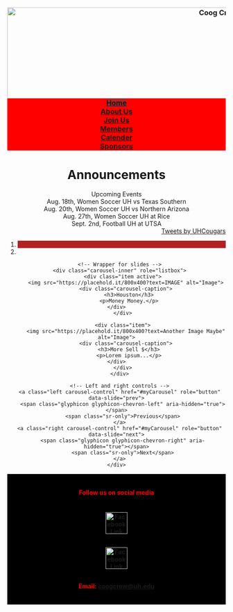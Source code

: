 <html>
<head>
<title> Bootstrap </title>
<!-- Latest compiled and minified JavaScript -->
<script src="https://maxcdn.bootstrapcdn.com/bootstrap/3.3.7/js/bootstrap.min.js" integrity="sha384-Tc5IQib027qvyjSMfHjOMaLkfuWVxZxUPnCJA7l2mCWNIpG9mGCD8wGNIcPD7Txa" crossorigin="anonymous"></script>
<title> Bootstrap </title>
<!-- Latest compiled and minified CSS -->
<link rel="stylesheet" href="https://maxcdn.bootstrapcdn.com/bootstrap/3.3.7/css/bootstrap.min.css" integrity="sha384-BVYiiSIFeK1dGmJRAkycuHAHRg32OmUcww7on3RYdg4Va+PmSTsz/K68vbdEjh4u" crossorigin="anonymous">
<!-- Optional theme -->
<link rel="stylesheet" href="https://maxcdn.bootstrapcdn.com/bootstrap/3.3.7/css/bootstrap-theme.min.css" integrity="sha384-rHyoN1iRsVXV4nD0JutlnGaslCJuC7uwjduW9SVrLvRYooPp2bWYgmgJQIXwl/Sp" crossorigin="anonymous">
<style>

html body {
    background-color: rgba(206,205,205,1.0);

}
ul {
    list-style-type: none;
    margin: 0;
    padding: 0;
    overflow: hidden;
    background-color: Red;
}

li {
    float: left;
}

li a {
    display: block;
    color: white;
    text-align: center;
    padding: 14px 16px;
    text-decoration: none;
	font-size: 10;
}

li a:hover {
    background-color: maroon;
	color:white;
}
.active {
    background-color: Firebrick;
}

/* Add a gray right border to all list items, except the last item (last-child) */
li {
    border-right: 1px solid #bbb;
}

li:last-child {
    border-right: none;
}

	
	
	.ccnavbar{text-align:center}
.ccnavbar ul{
	display:inline-block;
	text-align:left;
	margin: 0; 
	padding: 0;
	background-color: rgb(255, 0, 0);
    margin-bottom: 0px !important;
    margin-left: 0px !important;
    margin-right: 0px !important;
    margin-top: 0px !important;
    margin: 0px: !important;
    padding-bottom: 0px !important;
    padding-left: 0px !important;
    padding-right: 0px !important;
    padding-top: 0px !important;
    padding: 0px: !important;
}


	
.*{
    margin-bottom: 0px !important;
    margin-left: 0px !important;
    margin-right: 0px !important;
    margin-top: 0px !important;
    margin: 0px: !important;
    padding-bottom: 0px !important;
    padding-left: 0px !important;
    padding-right: 0px !important;
    padding-top: 0px !important;
    padding: 0px: !important;
}
	/* Set black background color, red text and some padding */
    footer {
      background-color:Black;
      color: red;
      padding: 15px;
    }
    carousel-inner img {
      width: 100%; /* Set width to 100% */
      margin: auto;
      min-height:200px;
  }

  /* Hide the carousel text when the screen is less than 600 pixels wide */
  @media (max-width: 600px) {
    .carousel-caption {
      display: none; 
    }
  }

    /* Remove the navbar's default margin-bottom and rounded borders */ 
    .navbar {
      margin-bottom: 0;
      border-radius: 0;
    }
        
    /* Set black background color, red text and some padding */
    footer {
      background-color:Black;
      color: red;
      padding: 15px;
    }    
 </style>


</head>

<header>
<body>

<div class="ccnavbar" >
<h3> <!--Header on the page -->
<center> <!--link below is image of the header -->
<img src="https://scontent-ort2-1.xx.fbcdn.net/v/t31.0-8/18192353_10209365351910032_4339901019942534278_o.jpg?oh=4b885beeda2e6b7752de0e0305eede66&oe=59E36C0A" alt="Coog Crew Logo"  width="1000s" height="210s" style="float left">
</center>
<ul>
  <li><a class="active" href="#home">Home</a></li>
		<li><a href="#">About Us</a></li>
        <li><a href="#">Join Us</a></li>
		<li><a href="#">Members</a></li>
		<li><a href="#">Calender</a></li>
		<li><a href="#">Sponsors</a></li>
</ul>
</h3>
</div>




<div class="col-sm-7 text-left"> 
      <h1>Announcements</h1>
 Upcoming Events
<br>Aug. 18th, Women Soccer UH vs Texas Southern	
<br> Aug. 20th,	Women Soccer UH vs Northern Arizona	
<br> Aug. 27th, Women Soccer UH at Rice	
<br> Sept. 2nd, Football UH at UTSA
    </div>

<aside>
<div align="right" class="pull-right">
<a class="twitter-timeline" data-lang="en" data-width="300" data-height="410" href="https://twitter.com/UHCougars">Tweets by UHCougars</a> <script async src="//platform.twitter.com/widgets.js" charset="utf-8"></script>
</div>
</aside>


<div class="container">
<div class="row">
  <div class="col-sm-8">
    <div id="myCarousel" class="carousel slide" data-ride="carousel">
      <!-- Indicators -->
      <ol class="carousel-indicators">
        <li data-target="#myCarousel" data-slide-to="0" class="active"></li>
        <li data-target="#myCarousel" data-slide-to="1"></li>
      </ol>

      <!-- Wrapper for slides -->
      <div class="carousel-inner" role="listbox">
        <div class="item active">
          <img src="https://placehold.it/800x400?text=IMAGE" alt="Image">
          <div class="carousel-caption">
            <h3>Houston</h3>
            <p>Money Money.</p>
          </div>      
        </div>

        <div class="item">
          <img src="https://placehold.it/800x400?text=Another Image Maybe" alt="Image">
          <div class="carousel-caption">
            <h3>More Sell $</h3>
            <p>Lorem ipsum...</p>
          </div>      
        </div>
      </div>

      <!-- Left and right controls -->
      <a class="left carousel-control" href="#myCarousel" role="button" data-slide="prev">
        <span class="glyphicon glyphicon-chevron-left" aria-hidden="true"></span>
        <span class="sr-only">Previous</span>
      </a>
      <a class="right carousel-control" href="#myCarousel" role="button" data-slide="next">
        <span class="glyphicon glyphicon-chevron-right" aria-hidden="true"></span>
        <span class="sr-only">Next</span>
      </a>
    </div>
  </div>
</div>
</div>






<div class="container-fluid">
<footer>
<center>
<h4>
Follow us on social media
<h4>
<center>
<br><a href="https://www.facebook.com/groups/1412103548810280/?ref=bookmarks">
  <img src="https://lh3.googleusercontent.com/ZZPdzvlpK9r_Df9C3M7j1rNRi7hhHRvPhlklJ3lfi5jk86Jd1s0Y5wcQ1QgbVaAP5Q=w300" alt="Facebook Link" style="width:50px;height:50px;border:0;">
</a>

<br><a href="https://twitter.com/">
  <img src="https://abs.twimg.com/icons/apple-touch-icon-192x192.png" alt="Facebook Link" style="width:50px;height:50px;border:0;">
</a>

<br> Email: coogcrew@uh.edu


